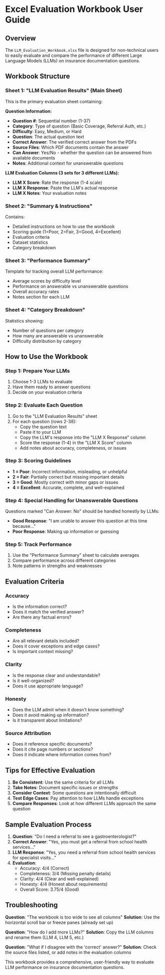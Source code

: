 # Excel Evaluation Workbook User Guide

## Overview
The `LLM_Evaluation_Workbook.xlsx` file is designed for non-technical users to easily evaluate and compare the performance of different Large Language Models (LLMs) on insurance documentation questions.

## Workbook Structure

### Sheet 1: "LLM Evaluation Results" (Main Sheet)
This is the primary evaluation sheet containing:

**Question Information:**
- **Question #**: Sequential number (1-37)
- **Category**: Type of question (Basic Coverage, Referral Auth, etc.)
- **Difficulty**: Easy, Medium, or Hard
- **Question**: The actual question text
- **Correct Answer**: The verified correct answer from the PDFs
- **Source Files**: Which PDF documents contain the answer
- **Can Answer**: Yes/No - whether the question can be answered from available documents
- **Notes**: Additional context for unanswerable questions

**LLM Evaluation Columns (3 sets for 3 different LLMs):**
- **LLM X Score**: Rate the response (1-4 scale)
- **LLM X Response**: Paste the LLM's actual response
- **LLM X Notes**: Your evaluation notes

### Sheet 2: "Summary & Instructions"
Contains:
- Detailed instructions on how to use the workbook
- Scoring guide (1=Poor, 2=Fair, 3=Good, 4=Excellent)
- Evaluation criteria
- Dataset statistics
- Category breakdown

### Sheet 3: "Performance Summary"
Template for tracking overall LLM performance:
- Average scores by difficulty level
- Performance on answerable vs unanswerable questions
- Overall accuracy rates
- Notes section for each LLM

### Sheet 4: "Category Breakdown"
Statistics showing:
- Number of questions per category
- How many are answerable vs unanswerable
- Difficulty distribution by category

## How to Use the Workbook

### Step 1: Prepare Your LLMs
1. Choose 1-3 LLMs to evaluate
2. Have them ready to answer questions
3. Decide on your evaluation criteria

### Step 2: Evaluate Each Question
1. Go to the "LLM Evaluation Results" sheet
2. For each question (rows 2-38):
   - Copy the question text
   - Paste it to your LLM
   - Copy the LLM's response into the "LLM X Response" column
   - Score the response (1-4) in the "LLM X Score" column
   - Add notes about accuracy, completeness, or issues

### Step 3: Scoring Guidelines
- **1 = Poor**: Incorrect information, misleading, or unhelpful
- **2 = Fair**: Partially correct but missing important details
- **3 = Good**: Mostly correct with minor gaps or issues
- **4 = Excellent**: Accurate, complete, and well-explained

### Step 4: Special Handling for Unanswerable Questions
Questions marked "Can Answer: No" should be handled honestly by LLMs:
- **Good Response**: "I am unable to answer this question at this time because..."
- **Poor Response**: Making up information or guessing

### Step 5: Track Performance
1. Use the "Performance Summary" sheet to calculate averages
2. Compare performance across different categories
3. Note patterns in strengths and weaknesses

## Evaluation Criteria

### Accuracy
- Is the information correct?
- Does it match the verified answer?
- Are there any factual errors?

### Completeness
- Are all relevant details included?
- Does it cover exceptions and edge cases?
- Is important context missing?

### Clarity
- Is the response clear and understandable?
- Is it well-organized?
- Does it use appropriate language?

### Honesty
- Does the LLM admit when it doesn't know something?
- Does it avoid making up information?
- Is it transparent about limitations?

### Source Attribution
- Does it reference specific documents?
- Does it cite page numbers or sections?
- Does it indicate where information comes from?

## Tips for Effective Evaluation

1. **Be Consistent**: Use the same criteria for all LLMs
2. **Take Notes**: Document specific issues or strengths
3. **Consider Context**: Some questions are intentionally difficult
4. **Test Edge Cases**: Pay attention to how LLMs handle exceptions
5. **Compare Responses**: Look at how different LLMs approach the same question

## Sample Evaluation Process

1. **Question**: "Do I need a referral to see a gastroenterologist?"
2. **Correct Answer**: "Yes, you must get a referral from school health services..."
3. **LLM Response**: "Yes, you need a referral from school health services for specialist visits..."
4. **Evaluation**: 
   - Accuracy: 4/4 (Correct)
   - Completeness: 3/4 (Missing penalty details)
   - Clarity: 4/4 (Clear and well-explained)
   - Honesty: 4/4 (Honest about requirements)
   - Overall Score: 3.75/4 (Good)

## Troubleshooting

**Question**: "The workbook is too wide to see all columns"
**Solution**: Use the horizontal scroll bar or freeze panes (already set up)

**Question**: "How do I add more LLMs?"
**Solution**: Copy the LLM columns and rename them (LLM 4, LLM 5, etc.)

**Question**: "What if I disagree with the 'correct' answer?"
**Solution**: Check the source files listed, or add notes in the evaluation columns

This workbook provides a comprehensive, user-friendly way to evaluate LLM performance on insurance documentation questions.
